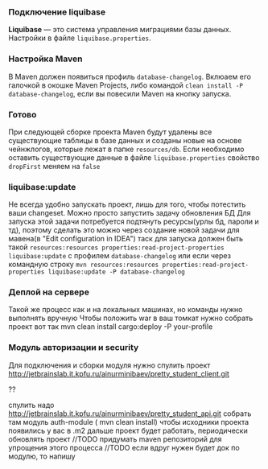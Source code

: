 ### Подключение liquibase

**Liquibase** — это система управления миграциями базы данных.
Настройки в файле `liquibase.properties`.

### Настройка Maven

В Maven должен появиться профиль `database-changelog`.
Вклюаем его галочкой в окошке Maven Projects, либо командой `clean install -P database-changelog`, если
вы повесили Maven на кнопку запуска.

### Готово

При следующей сборке проекта Maven будут удалены все существующие таблицы в базе данных и
созданы новые на основе чейнжлогов, которые лежат в папке `resources/db`. Если необходимо
оставить существующие данные в файле `liquibase.properties` свойство `dropFirst` меняем на `false`

### liquibase:update

Не всегда удобно запускать проект, лишь для того, чтобы потестить ваши changeset.
Можно просто запустить задачу обновления БД
Для запуска этой задачи потребуется подтянуть ресурсы(урлы бд, пароли и тд), поэтому
сделать это можно через создание новой задачи для мавена(в "Edit configuration in IDEA")
таск для запуска должен быть такой
`resources:resources properties:read-project-properties liquibase:update`
с профилем `database-changelog`
или если через командную строку
`mvn resources:resources properties:read-project-properties liquibase:update -P database-changelog`


### Деплой на сервере
Такой же процесс как и на локальных машинах, но команды нужно выполнять вручную
Чтобы положить war в ваш томкат нужно собрать проект вот так
 mvn clean install cargo:deploy -P your-profile
 
### Модуль авторизации и security
Для подключения и сборки модуля нужно спулить проект http://jetbrainslab.it.kpfu.ru/ainurminibaev/pretty_student_client.git

??

спулить надо http://jetbrainslab.it.kpfu.ru/ainurminibaev/pretty_student_api.git
собрать там модуль auth-module ( mvn clean install) чтобы исходники проекта появились у вас в .m2
дальше проект будет работать, периодически обновлять проект
//TODO придумать maven репозиторий для упрощения этого процесса
//TODO если вдруг нужен будет док по модулю, то напишу
